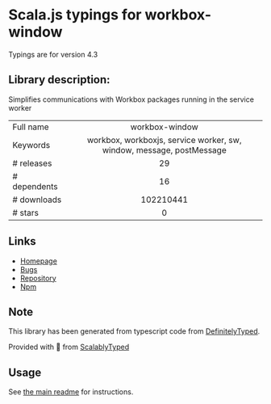 
# Scala.js typings for workbox-window

Typings are for version 4.3

## Library description:
Simplifies communications with Workbox packages running in the service worker

|                    |                 |
| ------------------ | :-------------: |
| Full name          | workbox-window |
| Keywords           | workbox, workboxjs, service worker, sw, window, message, postMessage |
| # releases         | 29 |
| # dependents       | 16 |
| # downloads        | 102210441 |
| # stars            | 0 |

## Links
- [Homepage](https://github.com/GoogleChrome/workbox)
- [Bugs](https://github.com/googlechrome/workbox/issues)
- [Repository](https://github.com/googlechrome/workbox)
- [Npm](https://www.npmjs.com/package/workbox-window)
    


## Note
This library has been generated from typescript code from [DefinitelyTyped](https://definitelytyped.org).

Provided with :purple_heart: from [ScalablyTyped](https://github.com/oyvindberg/ScalablyTyped)

## Usage
See [the main readme](../../readme.md) for instructions.


